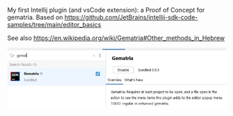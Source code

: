 My first Intellij plugin (and vsCode extension): a Proof of Concept for gematria. Based on https://github.com/JetBrains/intellij-sdk-code-samples/tree/main/editor_basics

See also https://en.wikipedia.org/wiki/Gematria#Other_methods_in_Hebrew

![](idea-plugin.JPG)
